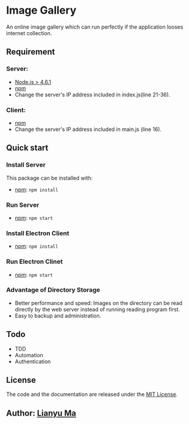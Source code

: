 # Image Gallery

An online image gallery which can run perfectly if the application looses internet collection.

## Requirement

### Server:

- [Node.js > 4.6.1](https://nodejs.org/en/)
- [npm](https://www.npmjs.com/)
- Change the server's IP address included in index.js(line 21-36).

### Client:

- [npm](https://www.npmjs.com/)
- Change the server's IP address included in main.js (line 16).

## Quick start

### Install Server

This package can be installed with:

- [npm](https://www.npmjs.com): `npm install`

### Run Server

- [npm](https://www.npmjs.com): `npm start`

### Install Electron Client

- [npm](https://www.npmjs.com): `npm install`

### Run Electron Clinet

- [npm](https://www.npmjs.com): `npm start`

### Advantage of Directory Storage

- Better performance and speed: Images on the directory can be read directly by the web server instead of running reading program first.
- Easy to backup and administration.

## Todo

- TDD
- Automation
- Authentication

## License

The code and the documentation are released under the [MIT License](LICENSE).

## Author: [Lianyu Ma](https://github.com/lianyuma)
